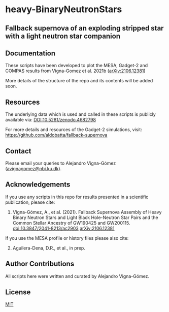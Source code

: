 # heavy-BinaryNeutronStars
## Fallback supernova of an exploding stripped star with a light neutron star companion

## Documentation
These scripts have been developed to plot the MESA, Gadget-2 and COMPAS results from Vigna-Gomez et al. 2021b ([arXiv:2106.12381](https://arxiv.org/abs/2106.12381))

More details of the structure of the repo and its contents will be added soon.

## Resources
The underlying data which is used and called in these scripts is publicly available via:
[DOI:10.5281/zenodo.4682798](https://zenodo.org/record/4682798)

For more details and resources of the Gadget-2 simulations, visit: 
https://github.com/aldobatta/fallback-supernova

## Contact
Please email your queries to Alejandro Vigna-Gómez (avignagomez@nbi.ku.dk).


## Acknowledgements
If you use any scripts in this repo for results presented in a scientific publication, please cite:

1. Vigna-Gómez, A., et al. (2021). Fallback Supernova Assembly of Heavy Binary Neutron Stars and Light Black Hole-Neutron Star Pairs and the Common Stellar Ancestry of GW190425 and GW200115. [doi:10.3847/2041-8213/ac2903](https://iopscience.iop.org/article/10.3847/2041-8213/ac2903) [arXiv:2106.12381](https://arxiv.org/abs/2106.12381)

If you use the MESA profile or history files please also cite:

2. Aguilera-Dena, D.R., et al., in prep.


## Author Contributions
All scripts here were written and curated by Alejandro Vigna-Gómez. 

## License
[MIT](https://choosealicense.com/licenses/mit/)
